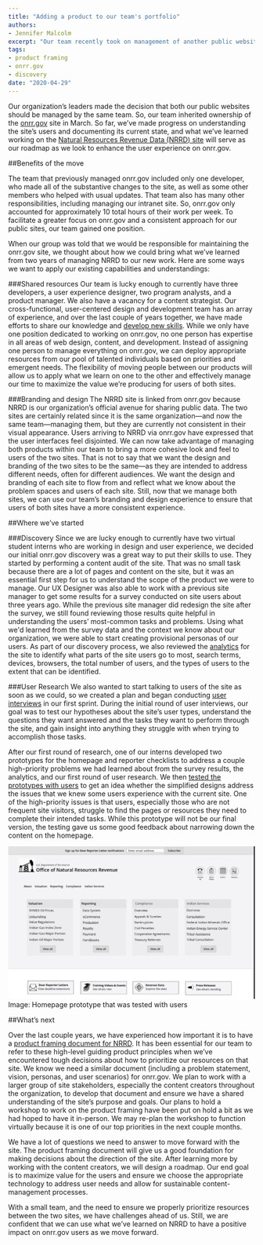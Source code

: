 ```yaml
---
title: "Adding a product to our team's portfolio"
authors:
- Jennifer Malcolm
excerpt: "Our team recently took on management of another public website. This post discusses how we'll apply what we've learned from our previous work, how we approached our initial discovery, and what we've prioritized for our next efforts."
tags:
- product framing
- onrr.gov
- discovery
date: "2020-04-29"
---
```


Our organization’s leaders made the decision that both our public websites should be managed by the same team. So, our team inherited ownership of the [onrr.gov](https://onrr.gov) site in March. So far, we’ve made progress on understanding the site’s users and documenting its current state, and what we’ve learned working on the [Natural Resources Revenue Data (NRRD) site](https://revenuedata.doi.gov) will serve as our roadmap as we look to enhance the user experience on onrr.gov.

##Benefits of the move

The team that previously managed onrr.gov included only one developer, who made all of the substantive changes to the site, as well as some other members who helped with usual updates. That team also has many other responsibilities, including managing our intranet site. So, onrr.gov only accounted for approximately 10 total hours of their work per week. To facilitate a greater focus on onrr.gov and a consistent approach for our public sites, our team gained one position.  

When our group was told that we would be responsible for maintaining the onrr.gov site, we thought about how we could bring what we’ve learned from two years of managing NRRD to our new work. Here are some ways we want to apply our existing capabilities and understandings:

###Shared resources
Our team is lucky enough to currently have three developers, a user experience designer, two program analysts, and a product manager. We also have a vacancy for a content strategist. Our cross-functional, user-centered design and development team has an array of experience, and over the last couple of years together, we have made efforts to share our knowledge and [develop new skills](https://revenuedata.doi.gov/blog/training-update/). While we only have one position dedicated to working on onrr.gov, no one person has expertise in all areas of web design, content, and development. Instead of assigning one person to manage everything on onrr.gov, we can deploy appropriate resources from our pool of talented individuals based on priorities and emergent needs. The flexibility of moving people between our products will allow us to apply what we learn on one to the other and effectively manage our time to maximize the value we’re producing for users of both sites.

###Branding and design
The NRRD site is linked from onrr.gov because NRRD is our organization’s official avenue for sharing public data. The two sites are certainly related since it is the same organization—and now the same team—managing them, but they are currently not consistent in their visual appearance. Users arriving to NRRD via onrr.gov have expressed that the user interfaces feel disjointed. We can now take advantage of managing both products within our team to bring a more cohesive look and feel to users of the two sites. That is not to say that we want the design and branding of the two sites to be the same—as they are intended to address different needs, often for different audiences. We want the design and branding of each site to flow from and reflect what we know about the problem spaces and users of each site. Still, now that we manage both sites, we can use our team’s branding and design experience to ensure that users of both sites have a more consistent experience.

##Where we’ve started

###Discovery
Since we are lucky enough to currently have two virtual student interns who are working in design and user experience, we decided our initial onrr.gov discovery was a great way to put their skills to use. They started by performing a content audit of the site. That was no small task because there are a lot of pages and content on the site, but it was an essential first step for us to understand the scope of the product we were to manage. Our UX Designer was also able to work with a previous site manager to get some results for a survey conducted on site users about three years ago. While the previous site manager did redesign the site after the survey, we still found reviewing those results quite helpful in understanding the users’ most-common tasks and problems. Using what we'd learned from the survey data and the context we know about our organization, we were able to start creating provisional personas of our users. As part of our discovery process, we also reviewed the [analytics](https://github.com/ONRR/onrr.gov-site/wiki/Analytics) for the site to identify what parts of the site users go to most, search terms, devices, browsers, the total number of users, and the types of users to the extent that can be identified.

###User Research
We also wanted to start talking to users of the site as soon as we could, so we created a plan and began conducting [user interviews](https://github.com/ONRR/research/tree/master/onnr-dot-gov-research/01_initial-discovery) in our first sprint. During the initial round of user interviews, our goal was to test our hypotheses about the site’s user types, understand the questions they want answered and the tasks they want to perform through the site, and gain insight into anything they struggle with when trying to accomplish those tasks.

After our first round of research, one of our interns developed two prototypes for the homepage and reporter checklists to address a couple high-priority problems we had learned about from the survey results, the analytics, and our first round of user research. We then [tested the prototypes with users](https://github.com/ONRR/research/tree/master/onnr-dot-gov-research/02_homepage_concepts) to get an idea whether the simplified designs address the issues that we knew some users experience with the current site. One of the high-priority issues is that users, especially those who are not frequent site visitors, struggle to find the pages or resources they need to complete their intended tasks. While this prototype will not be our final version, the testing gave us some good feedback about narrowing down the content on the homepage.

![Image of a hompage prototype including four cards with links to commonly used resources throughout the site](./homepage-prototype.png)
Image: Homepage prototype that was tested with users

##What’s next

Over the last couple years, we have experienced how important it is to have a [product framing document for NRRD](https://github.com/ONRR/doi-extractives-data/wiki/Product-framing). It has been essential for our team to refer to these high-level guiding product principles when we’ve encountered tough decisions about how to prioritize our resources on that site. We know we need a similar document (including a problem statement, vision, personas, and user scenarios) for onrr.gov. We plan to work with a larger group of site stakeholders, especially the content creators throughout the organization, to develop that document and ensure we have a shared understanding of the site’s purpose and goals. Our plans to hold a workshop to work on the product framing have been put on hold a bit as we had hoped to have it in-person. We may re-plan the workshop to function virtually because it is one of our top priorities in the next couple months.

We have a lot of questions we need to answer to move forward with the site. The product framing document will give us a good foundation for making decisions about the direction of the site. After learning more by working with the content creators, we will design a roadmap. Our end goal is to maximize value for the users and ensure we choose the appropriate technology to address user needs and allow for sustainable content-management processes.  

With a small team, and the need to ensure we properly prioritize resources between the two sites, we have challenges ahead of us. Still, we are confident that we can use what we’ve learned on NRRD to have a positive impact on onrr.gov users as we move forward.
